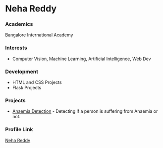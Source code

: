 # Neha Reddy

### Academics

Bangalore International Academy

### Interests

- Computer Vision, Machine Learning, Artificial Intelligence, Web Dev

### Development

- HTML and CSS Projects
- Flask Projects


### Projects

- [Anaemia Detection](https://github.com/nehareddies/AnaemiaDetection) - Detecting if a person is suffering from Anaemia or not.


### Profile Link

[Neha Reddy](https://github.com/nehareddies)
